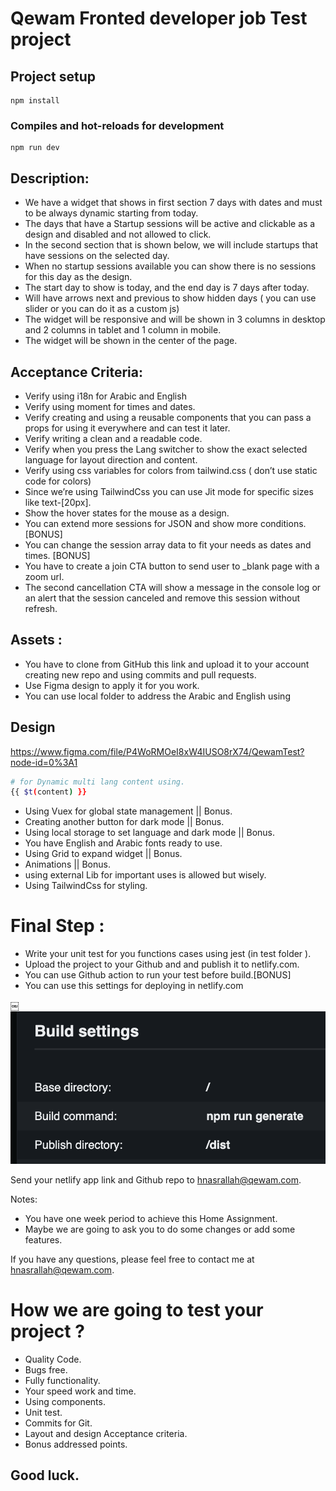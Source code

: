 # Qewam Fronted developer job Test project

## Project setup

```
npm install
```

### Compiles and hot-reloads for development

```
npm run dev
```

## Description:

- We have a widget that shows in first section 7 days with dates and must to be always dynamic starting from today.
- The days that have a Startup sessions will be active and clickable as a design and disabled and not allowed to click.
- In the second section that is shown below, we will include startups that have sessions on the selected day.
- When no startup sessions available you can show there is no sessions for this day as the design.
- The start day to show is today, and the end day is 7 days after today.
- Will have arrows next and previous to show hidden days ( you can use slider or you can do it as a custom js)
- The widget will be responsive and will be shown in 3 columns in desktop and 2 columns in tablet and 1 column in mobile.
- The widget will be shown in the center of the page.

## Acceptance Criteria:

- Verify using i18n for Arabic and English
- Verify using moment for times and dates.
- Verify creating and using a reusable components that you can pass a props for using it everywhere and can test it later.
- Verify writing a clean and a readable code.
- Verify when you press the Lang switcher to show the exact selected language for layout direction and content.
- Verify using css variables for colors from tailwind.css ( don’t use static code for colors)
- Since we’re using TailwindCss you can use Jit mode for specific sizes like text-[20px].
- Show the hover states for the mouse as a design.
- You can extend more sessions for JSON and show more conditions. [BONUS]
- You can change the session array data to fit your needs as dates and times. [BONUS]
- You have to create a join CTA button to send user to \_blank page with a zoom url.
- The second cancellation CTA will show a message in the console log or an alert that the session canceled and remove this session without refresh.

## Assets :

- You have to clone from GitHub this link and upload it to your account creating new repo and using commits and pull requests.
- Use Figma design to apply it for you work.
- You can use local folder to address the Arabic and English using

## Design

https://www.figma.com/file/P4WoRMOeI8xW4IUSO8rX74/QewamTest?node-id=0%3A1

```bash
# for Dynamic multi lang content using.
{{ $t(content) }}

```

- Using Vuex for global state management || Bonus.
- Creating another button for dark mode || Bonus.
- Using local storage to set language and dark mode || Bonus.
- You have English and Arabic fonts ready to use.
- Using Grid to expand widget || Bonus.
- Animations || Bonus.
- using external Lib for important uses is allowed but wisely.
- Using TailwindCss for styling.

# Final Step :

- Write your unit test for you functions cases using jest (in test folder ).
- Upload the project to your Github and and publish it to netlify.com.
- You can use Github action to run your test before build.[BONUS]
- You can use this settings for deploying in netlify.com

￼![](/static/settings.png)

Send your netlify app link and Github repo to [hnasrallah@qewam.com](mailto:hnasrallah@qewam.com).

Notes:

- You have one week period to achieve this Home Assignment.
- Maybe we are going to ask you to do some changes or add some features.

If you have any questions, please feel free to contact me at [hnasrallah@qewam.com](mailto:hnasrallah@qewam.com).

# How we are going to test your project ?

- Quality Code.
- Bugs free.
- Fully functionality.
- Your speed work and time.
- Using components.
- Unit test.
- Commits for Git.
- Layout and design Acceptance criteria.
- Bonus addressed points.

## Good luck.

